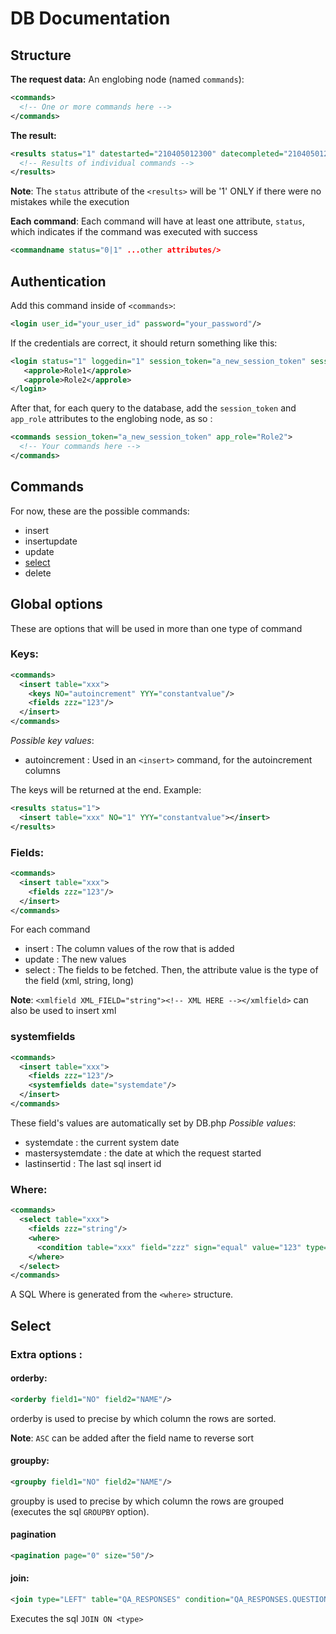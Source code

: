 # DB Documentation

## Structure
**The request data:**
An englobing node (named `commands`):
```xml
<commands>
  <!-- One or more commands here -->
</commands>
```

**The result:**
```xml
<results status="1" datestarted="210405012300" datecompleted="210405012300">
  <!-- Results of individual commands -->
</results>
```
**Note**: The `status` attribute of the `<results>` will be '1' ONLY if there were no mistakes while the execution

**Each command**: Each command will have at least one attribute, `status`, which indicates if the command was executed with success
```xml
<commandname status="0|1" ...other attributes/>
```

## Authentication
Add this command inside of `<commands>`:
```xml
<login user_id="your_user_id" password="your_password"/>
```

If the credentials are correct, it should return something like this:
```xml
<login status="1" loggedin="1" session_token="a_new_session_token" session_end="the_sessions_expiration_date" last_session_token="the_previous_session_token" last_session_start="the_previous_session_token_startdate">
   <approle>Role1</approle>
   <approle>Role2</approle>
</login>
```

After that, for each query to the database, add the `session_token` and `app_role` attributes to the englobing node, as so :
```xml
<commands session_token="a_new_session_token" app_role="Role2">
  <!-- Your commands here -->
</commands>
```

## Commands
For now, these are the possible commands:
* insert
* insertupdate
* update
* [select](#select)
* delete

## Global options
These are options that will be used in more than one type of command

### Keys:
```xml
<commands>
  <insert table="xxx">
    <keys NO="autoincrement" YYY="constantvalue"/>
    <fields zzz="123"/>
  </insert>
</commands>
```

_Possible key values_:
* autoincrement : Used in an `<insert>` command, for the autoincrement columns

The keys will be returned at the end. Example:
```xml
<results status="1">
  <insert table="xxx" NO="1" YYY="constantvalue"></insert>
</results>
```

### Fields:
```xml
<commands>
  <insert table="xxx">
    <fields zzz="123"/>
  </insert>
</commands>
```
For each command
* insert : The column values of the row that is added
* update : The new values
* select : The fields to be fetched. Then, the attribute value is the type of the field (xml, string, long)

**Note**: `<xmlfield XML_FIELD="string"><!-- XML HERE --></xmlfield>` can also be used to insert xml

### systemfields
```xml
<commands>
  <insert table="xxx">
    <fields zzz="123"/>
    <systemfields date="systemdate"/>
  </insert>
</commands>
```
These field's values are automatically set by DB.php
_Possible values_:
* systemdate : the current system date
* mastersystemdate : the date at which the request started
* lastinsertid : The last sql insert id

### Where:
```xml
<commands>
  <select table="xxx">
    <fields zzz="string"/>
    <where>
      <condition table="xxx" field="zzz" sign="equal" value="123" type="string"/>
    </where>
  </select>
</commands>
```
A SQL Where is generated from the `<where>` structure.

## Select
### Extra options :

#### orderby:
```xml
<orderby field1="NO" field2="NAME"/>
```
orderby is used to precise by which column the rows are sorted.

**Note**: `ASC` can be added after the field name to reverse sort 

#### groupby:
```xml
<groupby field1="NO" field2="NAME"/>
```
groupby is used to precise by which column the rows are grouped (executes the sql `GROUPBY` option).

#### pagination
```xml
<pagination page="0" size="50"/>
```

#### join:
```xml
<join type="LEFT" table="QA_RESPONSES" condition="QA_RESPONSES.QUESTION_ROOTNO=QA_QUESTIONS.ROOTNO" />
```
Executes the sql `JOIN ON <type>`
